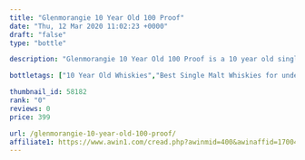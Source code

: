 ```yaml
---
title: "Glenmorangie 10 Year Old 100 Proof"
date: "Thu, 12 Mar 2020 11:02:23 +0000"
draft: "false"
type: "bottle"

description: "Glenmorangie 10 Year Old 100 Proof is a 10 year old single malt whisky from the Glenmorangie whisky distillery (located in the Highland region). The best price currently available is from The Whisky Exchange for only £399.0 we don't have any review data for this single malt whisky yet, let us know what you think in the comments below."

bottletags: ["10 Year Old Whiskies","Best Single Malt Whiskies for under £75","Highland Whiskies","Single Malt Whiskies","Spirit Caramel (E150A)","Whiskies may contain Spirit Caramel (E150A)","Whiskies of Scotland"]

thumbnail_id: 58182
rank: "0"
reviews: 0
price: 399

url: /glenmorangie-10-year-old-100-proof/
affiliate1: https://www.awin1.com/cread.php?awinmid=400&awinaffid=170041&clickref=&p=https://www.thewhiskyexchange.com/p/2444/glenmorangie-10-year-old-100-proof
---
```



